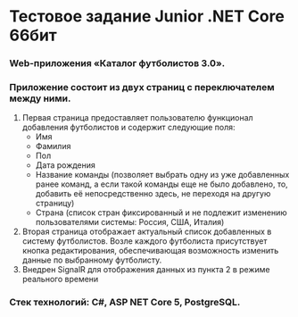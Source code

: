 # Тестовое задание Junior .NET Core 66бит
### Web-приложения «Каталог футболистов 3.0».
### Приложение состоит из двух страниц с переключателем между ними.
1. Первая страница предоставляет пользователю функционал добавления футболистов и
содержит следующие поля:
    * Имя
    * Фамилия
    * Пол
    * Дата рождения
    * Название команды (позволяет выбрать одну из уже добавленных ранее
      команд, а если такой команды еще не было добавлено, то, добавить её непосредственно
      здесь, не переходя на другую страницу)
    * Страна (список стран фиксированный и не подлежит изменению пользователями
      системы: Россия, США, Италия)
2. Вторая страница отображает актуальный список добавленных в систему
футболистов. Возле каждого футболиста присутствует кнопка редактирования,
обеспечивающая возможность изменить данные по выбранному футболисту.
3. Внедрен SignalR для отображения данных из пункта 2 в режиме реального времени
### Стек технологий: C#, ASP NET Core 5, PostgreSQL. 
